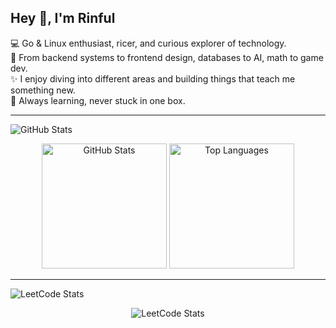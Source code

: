 <h2 align="left">Hey 👋, I'm Rinful</h2>
<p align="left">
💻 Go & Linux enthusiast, ricer, and curious explorer of technology.<br>
🚀 From backend systems to frontend design, databases to AI, math to game dev.<br>
✨ I enjoy diving into different areas and building things that teach me something new.<br>
🎯 Always learning, never stuck in one box.
</p>


---

![GitHub Stats](https://img.shields.io/badge/-GitHub%20Stats-2E3440?style=for-the-badge&logo=github&logoColor=white)
<div align="center">
  <img src="https://github-readme-stats.vercel.app/api?username=0xrinful&show_icons=true&theme=nord&hide_border=false" height="200" alt="GitHub Stats" />
  <img src="https://github-readme-stats.vercel.app/api/top-langs/?username=0xrinful&layout=compact&theme=nord&hide_border=false" height="200" alt="Top Languages" />
</div>

---

![LeetCode Stats](https://img.shields.io/badge/-LeetCode%20Stats-2E3440?style=for-the-badge&logo=leetcode&logoColor=white)
<div align="center">
  <img src="https://leetcard.jacoblin.cool/rinful?theme=nord" alt="LeetCode Stats" />
</div>
